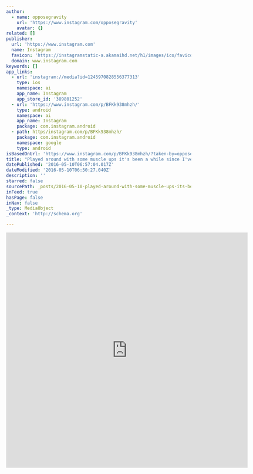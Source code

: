 ```yaml
---
author:
  - name: opposegravity
    url: 'https://www.instagram.com/opposegravity'
    avatar: {}
related: []
publisher:
  url: 'https://www.instagram.com'
  name: Instagram
  favicon: 'https://instagramstatic-a.akamaihd.net/h1/images/ico/favicon.ico/7cdab0872b15.ico'
  domain: www.instagram.com
keywords: []
app_links:
  - url: 'instagram://media?id=1245970828556377313'
    type: ios
    namespace: ai
    app_name: Instagram
    app_store_id: '389801252'
  - url: 'https://www.instagram.com/p/BFKk938mhzh/'
    type: android
    namespace: ai
    app_name: Instagram
    package: com.instagram.android
  - path: https/instagram.com/p/BFKk938mhzh/
    package: com.instagram.android
    namespace: google
    type: android
isBasedOnUrl: 'https://www.instagram.com/p/BFKk938mhzh/?taken-by=opposegravity'
title: "Played around with some muscle ups it's been a while since I've really focused on these. Smoothing out my transition still a few kinks to work out. Taking each step slowly every time I rush it leads to injury, enjoying the process! #opposegravity #movementculture #ringmuscleup #gymnasticrings #muscleup #igfitness #calisthenics #bodyweighttraining #gymnastics #gymnast"
datePublished: '2016-05-10T06:57:04.017Z'
dateModified: '2016-05-10T06:50:27.040Z'
description: ''
starred: false
sourcePath: _posts/2016-05-10-played-around-with-some-muscle-ups-its-been-a-while-since-i.md
inFeed: true
hasPage: false
inNav: false
_type: MediaObject
_context: 'http://schema.org'

---
```

<iframe src="https://cdn.embedly.com/widgets/media.html?src=http%3A%2F%2Fscontent.cdninstagram.com%2Ft50.2886-16%2F13201527_1597582797223488_962074810_n.mp4&amp;src_secure=1&amp;url=https%3A%2F%2Fwww.instagram.com%2Fp%2FBFKk938mhzh%2F&amp;image=https%3A%2F%2Fscontent.cdninstagram.com%2Ft51.2885-15%2Fe15%2F13129157_1702405103380717_2090124255_n.jpg%3Fig_cache_key%3DMTI0NTk3MDgyODU1NjM3NzMxMw%253D%253D.2&amp;key=b7d04c9b404c499eba89ee7072e1c4f7&amp;type=video%2Fmp4&amp;schema=instagram" width="658" height="640" scrolling="no" frameborder="0" allowfullscreen="" style=""></iframe>